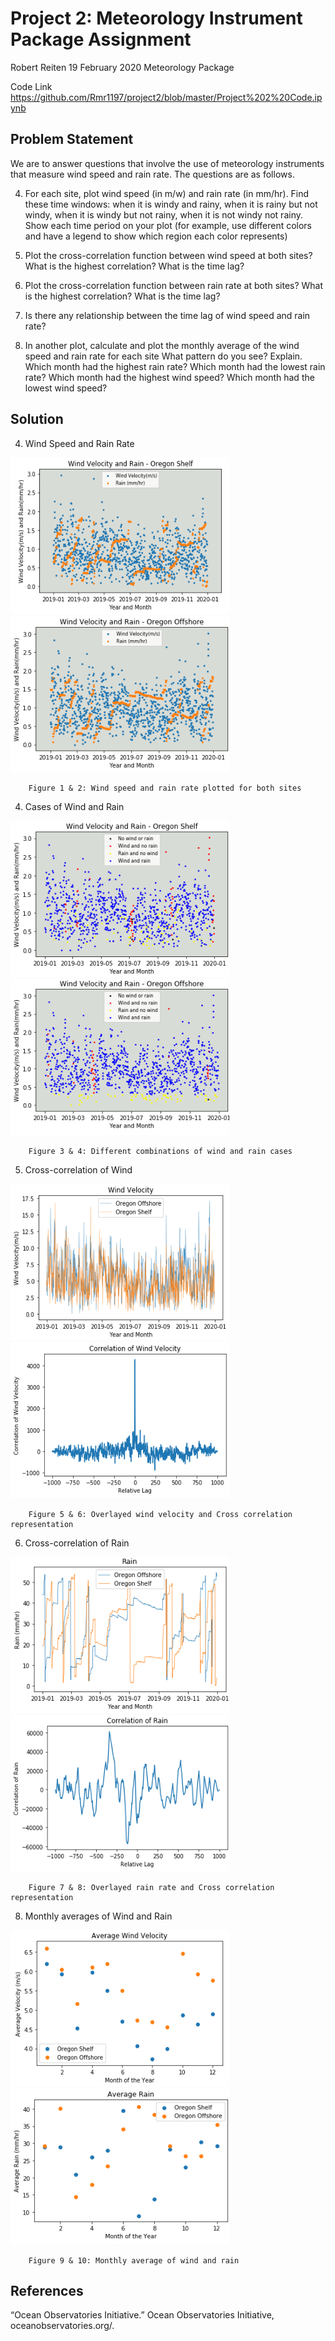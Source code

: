 # Project 2: Meteorology Instrument Package Assignment
Robert Reiten
19 February 2020
Meteorology Package

Code Link
https://github.com/Rmr1197/project2/blob/master/Project%202%20Code.ipynb

## Problem Statement

We are to answer questions that involve the use of meteorology instruments that measure wind speed and rain rate. The questions are as follows.

4) For each site, plot wind speed (in m/w) and rain rate (in mm/hr). Find these time windows: when it is windy and rainy, when it is rainy but not windy, when it is windy but not rainy, when it is not windy not rainy. Show each time period on your plot (for example, use different colors and have a legend to show which region each color represents)

5) Plot the cross-correlation function between wind speed at both sites? What is the highest correlation? What is the time lag?

6) Plot the cross-correlation function between rain rate at both sites? What is the highest correlation? What is the time lag? 

7) Is there any relationship between the time lag of wind speed and rain rate?

8) In another plot, calculate and plot the monthly average of the wind speed and rain rate for each site
What pattern do you see? Explain.
Which month had the highest rain rate? Which month had the lowest rain rate? 
Which month had the highest wind speed? Which month had the lowest wind speed? 
	
## Solution

4) Wind Speed and Rain Rate

<img src="https://github.com/Rmr1197/project2/blob/master/Images/1.PNG" height="250" width="350"><img src="https://github.com/Rmr1197/project2/blob/master/Images/2.PNG" height="250" width="350">

		Figure 1 & 2: Wind speed and rain rate plotted for both sites

4) Cases of Wind and Rain

<img src="https://github.com/Rmr1197/project2/blob/master/Images/3.PNG" height="250" width="350"><img src="https://github.com/Rmr1197/project2/blob/master/Images/4.PNG" height="250" width="350">

		Figure 3 & 4: Different combinations of wind and rain cases
		
5) Cross-correlation of Wind

<img src="https://github.com/Rmr1197/project2/blob/master/Images/5.PNG" height="250" width="350"><img src="https://github.com/Rmr1197/project2/blob/master/Images/6.PNG" height="250" width="350">

		Figure 5 & 6: Overlayed wind velocity and Cross correlation representation 
		
6) Cross-correlation of Rain

<img src="https://github.com/Rmr1197/project2/blob/master/Images/7.PNG" height="250" width="350"><img src="https://github.com/Rmr1197/project2/blob/master/Images/8.PNG" height="250" width="350">

		Figure 7 & 8: Overlayed rain rate and Cross correlation representation 
		
8) Monthly averages of Wind and Rain

<img src="https://github.com/Rmr1197/project2/blob/master/Images/9.PNG" height="250" width="350"><img src="https://github.com/Rmr1197/project2/blob/master/Images/10.PNG" height="250" width="350">

		Figure 9 & 10: Monthly average of wind and rain
		
## References

“Ocean Observatories Initiative.” Ocean Observatories Initiative, oceanobservatories.org/.

